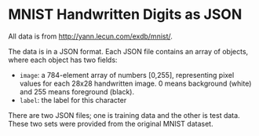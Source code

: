 # MNIST Handwritten Digits as JSON
All data is from http://yann.lecun.com/exdb/mnist/.

The data is in a JSON format. Each JSON file contains an array of objects,
where each object has two fields:

* `image`: a 784-element array of numbers [0,255], representing pixel values
  for each 28x28 handwritten image. 0 means background (white) and 255 means
  foreground (black).
* `label`: the label for this character

There are two JSON files; one is training data and the other is test data.
These two sets were provided from the original MNIST dataset.
